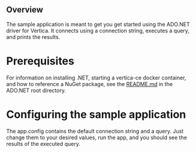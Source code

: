 ## Overview

The sample application is meant to get you get started using the ADO.NET driver for Vertica. It connects using a connection string, executes a query, and prints the results.

# Prerequisites

For information on installing .NET, starting a vertica-ce docker container, and how to reference a NuGet package, see the [README.md](https://github.com/vertica/client-application-examples/blob/main/ADO.NET/README.md) in the ADO.NET root directory.

# Configuring the sample application

The app.config contains the default connection string and a query. Just change them to your desired values, run the app, and you should see the results of the executed query.